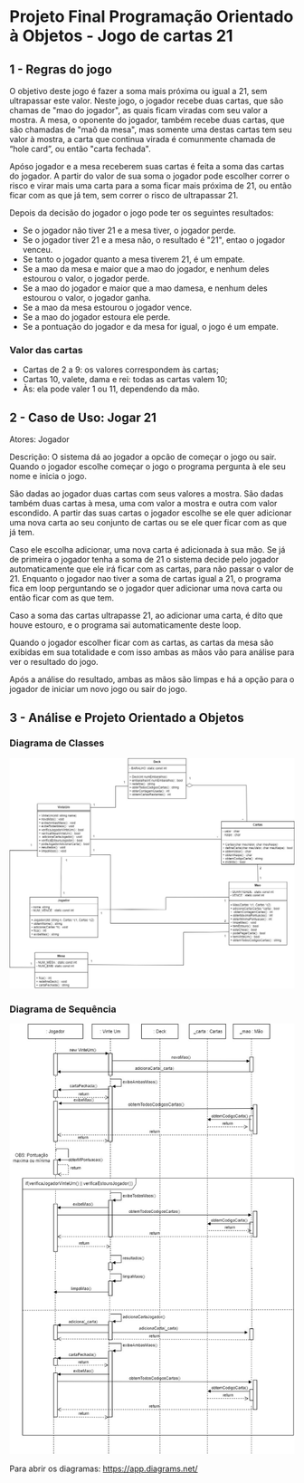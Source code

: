 # Projeto Final Programação Orientado à Objetos - Jogo de cartas 21

## 1 - Regras do jogo
O objetivo deste jogo é fazer a soma mais próxima ou igual a 21, sem ultrapassar este valor.
Neste jogo, o jogador recebe duas cartas, que são chamas de "mao do jogador", as quais ficam viradas com seu valor a mostra. A mesa, o oponente do jogador, também recebe duas cartas, que são chamadas de "maõ da mesa", mas somente uma destas cartas tem seu valor à mostra, a carta que continua virada é comunmente chamada de “hole card”, ou então "carta fechada".

Apóso jogador e a mesa receberem suas cartas é feita a soma das cartas do jogador. A partir do valor de sua soma o jogador pode escolher correr o risco e virar mais uma carta para a soma ficar mais próxima de 21, ou então ficar com as que já tem, sem correr o risco de ultrapassar 21.

Depois da decisão do jogador o jogo pode ter os seguintes resultados:
* Se o jogador não tiver 21 e a mesa tiver, o jogador perde.
* Se o jogador tiver 21 e a mesa não, o resultado é "21", entao o jogador venceu.
* Se tanto o jogador quanto a mesa tiverem 21, é um empate.
* Se a mao da mesa e maior que a mao do jogador, e nenhum deles estourou o valor, o jogador perde.
* Se a mao do jogador e maior que a mao damesa, e nenhum deles estourou o valor, o jogador ganha.
* Se a mao da mesa estourou o jogador vence.
* Se a mao do jogador estoura ele perde.
* Se a pontuação do jogador e da mesa for igual, o jogo é um empate.

### Valor das cartas
* Cartas de 2 a 9: os valores correspondem às cartas;
* Cartas 10, valete, dama e rei: todas as cartas valem 10;
* Às: ela pode valer 1 ou 11, dependendo da mão.

## 2 - Caso de Uso: Jogar 21

Atores: Jogador

Descrição: O sistema dá ao jogador a opcão de começar o jogo ou sair. Quando o jogador escolhe começar o jogo o programa pergunta à ele seu nome e inicia o jogo. 

São dadas ao jogador duas cartas com seus valores a mostra. São dadas também duas cartas à mesa, uma com valor a mostra e outra com valor escondido. A partir das suas cartas o jogador escolhe se ele quer adicionar uma nova carta ao seu conjunto de cartas ou se ele quer ficar com as que já tem. 

Caso ele escolha adicionar, uma nova carta é adicionada à sua mão. Se já de primeira o jogador tenha a soma de 21 o sistema decide pelo jogador automaticamente que ele irá ficar com as cartas, para não passar o valor de 21. Enquanto o jogador nao tiver a soma de cartas igual a 21, o programa fica em loop perguntando se o jogador quer adicionar uma nova carta ou então ficar com as que tem. 

Caso a soma das cartas ultrapasse 21, ao adicionar uma carta, é dito que houve estouro, e o programa sai automaticamente deste loop.

Quando o jogador escolher ficar com as cartas, as cartas da mesa são exibidas em sua totalidade e com isso ambas as mãos vão para análise para ver o resultado do jogo.

Após a análise do resultado, ambas as mãos são limpas e há a opção para o jogador de iniciar um novo jogo ou sair do jogo.


## 3 - Análise e Projeto Orientado a Objetos

### Diagrama de Classes

![Diagrama de Classes.](./diagrama_de_classe_jogo_c.jpg)

### Diagrama de Sequência

![Diagrama de Sequência.](./diagrama_de_sequencia.jpg)


Para abrir os diagramas: https://app.diagrams.net/



